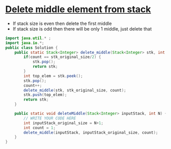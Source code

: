 # [Delete middle element from stack](https://www.naukri.com/code360/problems/delete-middle-element-from-stack_985246?leftPanelTab=0%3Fsource%3Dyoutube&campaign=Lovebabbarcodestudio&utm_source=youtube&utm_medium=affiliate&utm_campaign=Lovebabbarcodestudio&leftPanelTabValue=PROBLEM)

- If stack size is even then delete the first middle
- If stack size is odd then there will be only 1 middle, just delete that

```java
import java.util.* ;
import java.io.*; 
public class Solution {
	public static Stack<Integer> delete_middle(Stack<Integer> stk, int stk_original_size, int count) {
		if(count == stk_original_size/2) {
			stk.pop();
			return stk;
		}
		int top_elem = stk.peek();
        stk.pop();
        count++;
        delete_middle(stk, stk_original_size, count);
        stk.push(top_elem);
        return stk;
	}

	public static void deleteMiddle(Stack<Integer> inputStack, int N) {
		// WRITE YOUR CODE HERE
		int inputStack_original_size = N+1;
		int count = 1;
		delete_middle(inputStack, inputStack_original_size, count);
	}
}
```
